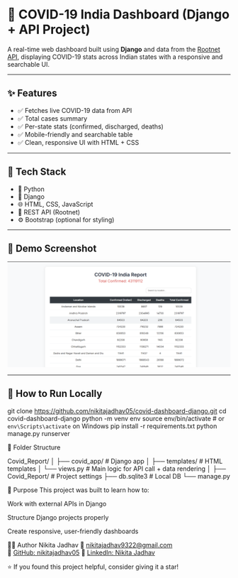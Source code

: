 # 🦠 COVID-19 India Dashboard (Django + API Project)

A real-time web dashboard built using **Django** and data from the [Rootnet API](https://api.rootnet.in/covid19-in/stats/latest), displaying COVID-19 stats across Indian states with a responsive and searchable UI.

---

## ✨ Features

- ✅ Fetches live COVID-19 data from API
- ✅ Total cases summary
- ✅ Per-state stats (confirmed, discharged, deaths)
- ✅ Mobile-friendly and searchable table
- ✅ Clean, responsive UI with HTML + CSS

---

## 🧰 Tech Stack

- 🐍 Python
- 🌿 Django
- 🌐 HTML, CSS, JavaScript
- 🔗 REST API (Rootnet)
- ⚙️ Bootstrap (optional for styling)

---

## 📸 Demo Screenshot

![COVID Dashboard Screenshot](screenshot.png)

---

## 🚀 How to Run Locally


git clone https://github.com/nikitajadhav05/covid-dashboard-django.git
cd covid-dashboard-django
python -m venv env
source env/bin/activate  # or `env\Scripts\activate` on Windows
pip install -r requirements.txt
python manage.py runserver





📁 Folder Structure

Covid_Report/
│
├── covid_app/                # Django app
│   ├── templates/            # HTML templates
│   └── views.py              # Main logic for API call + data rendering
│
├── Covid_Report/             # Project settings
├── db.sqlite3                # Local DB
└── manage.py


📌 Purpose
This project was built to learn how to:

Work with external APIs in Django

Structure Django projects properly

Create responsive, user-friendly dashboards


🙋‍♀️ Author
Nikita Jadhav
📧 [nikitajadhav9322@gmail.com](mailto:nikitajadhav9322@gmail.com)  
🔗 [GitHub: nikitajadhav05](https://github.com/nikitajadhav05)
🔗 [LinkedIn: Nikita Jadhav](https://www.linkedin.com/in/nikita-jadhav-899867316)





⭐ If you found this project helpful, consider giving it a star!




